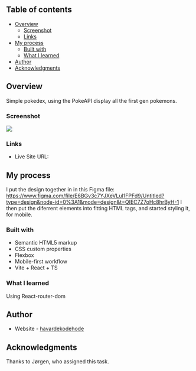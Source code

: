 ## Table of contents

-   [Overview](#overview)
    -   [Screenshot](#screenshot)
    -   [Links](#links)
-   [My process](#my-process)
    -   [Built with](#built-with)
    -   [What I learned](#what-i-learned)
-   [Author](#author)
-   [Acknowledgments](#acknowledgments)

## Overview

Simple pokedex, using the PokeAPI display all the first gen pokemons.

### Screenshot

![](src/assets/previewMobile.png)

<!-- ![](src/assets/screenshot.png) -->

### Links

-   Live Site URL:

## My process

I put the design together in in this Figma file: https://www.figma.com/file/E6BGv3c7YJXeVLul1FPFd9/Untitled?type=design&node-id=0%3A1&mode=design&t=QIEC7Z7oHc8hrByH-1 I then put the diferrent elements into fitting HTML tags, and started styling it, for mobile.

### Built with

-   Semantic HTML5 markup
-   CSS custom properties
-   Flexbox
-   Mobile-first workflow
-   Vite + React + TS

### What I learned

Using React-router-dom

## Author

-   Website - [havardekodehode]("https://havardekodehode.github.io/portfolio/")

## Acknowledgments

Thanks to Jørgen, who assigned this task.

